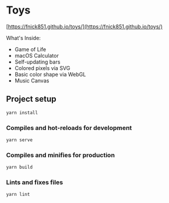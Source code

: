 # Toys

[https://fnick851.github.io/toys/](https://fnick851.github.io/toys/)

What's Inside:

- Game of Life
- macOS Calculator
- Self-updating bars
- Colored pixels via SVG
- Basic color shape via WebGL
- Music Canvas

## Project setup

```sh
yarn install
```

### Compiles and hot-reloads for development

```sh
yarn serve
```

### Compiles and minifies for production

```sh
yarn build
```

### Lints and fixes files

```sh
yarn lint
```
